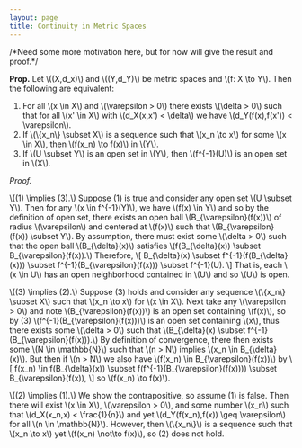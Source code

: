 ```yaml
---
layout: page
title: Continuity in Metric Spaces
---
```


/\*Need some more motivation here, but for now will give the result and proof.\*/

**Prop.** Let \\((X,d\_x)\\) and \\((Y,d\_Y)\\) be metric spaces and \\(f: X \to Y\\). Then the following are equivalent:
1. For all \\(x \in X\\) and \\(\varepsilon > 0\\) there exists \\(\delta > 0\\) such that for all \\(x' \in X\\) with \\(d_X(x,x') < \delta\\) we have \\(d_Y(f(x),f(x')) < \varepsilon\\).
2. If \\(\\{x_n\\} \subset X\\) is a sequence such that \\(x_n \to x\\) for some \\(x \in X\\), then \\(f(x_n) \to f(x)\\) in \\(Y\\).
3. If \\(U \subset Y\\) is an open set in \\(Y\\), then \\(f^{-1}(U)\\) is an open set in \\(X\\).

*Proof.*

\\((1) \implies (3).\\) Suppose (1) is true and consider any open set \\(U \subset Y\\). Then for any \\(x \in f^{-1}(Y)\\), we have \\(f(x) \in Y\\) and so by the definition of open set, there exists an open ball \\(B_{\varepsilon}(f(x))\\) of radius \\(\varepsilon\\) and centered at \\(f(x)\\) such that \\(B_{\varepsilon}(f(x)) \subset Y\\). By assumption, there must exist some \\(\delta > 0\\) such that the open ball \\(B_{\delta}(x)\\) satisfies \\(f(B_{\delta}(x)) \subset B_{\varepsilon}(f(x)).\\) Therefore,
\\[
    B_{\delta}(x) \subset f^{-1}(f(B_{\delta}(x))) \subset f^{-1}(B_{\varepsilon}(f(x))) \subset f^{-1}(U).
\\]
That is, each \\(x \in U\\) has an open neighborhood contained in \\(U\\) and so \\(U\\) is open.

\\((3) \implies (2).\\) Suppose (3) holds and consider any sequence \\(\\{x_n\\} \subset X\\) such that \\(x_n \to x\\) for \\(x \in X\\). Next take any \\(\varepsilon > 0\\) and note \\(B_{\varepsilon}(f(x))\\) is an open set containing \\(f(x)\\), so by (3) \\(f^{-1}(B_{\varepsilon}(f(x)))\\) is an open set containing \\(x\\), thus there exists some \\(\delta > 0\\) such that \\(B_{\delta}(x) \subset f^{-1}(B_{\varepsilon}(f(x))).\\) By definition of convergence, there then exists some \\(N \in \mathbb{N}\\) such that \\(n > N\\) implies \\(x\_n \in B\_{\delta}(x)\\). But then if \\(n > N\\) we also have \\(f(x_n) \in B_{\varepsilon}(f(x))\\) by
\\[
    f(x_n) \in f(B_{\delta}(x)) \subset f(f^{-1}(B_{\varepsilon}(f(x)))) \subset B_{\varepsilon}(f(x)),
\\]
so \\(f(x_n) \to f(x)\\).

\\((2) \implies (1).\\) We show the contrapositive, so assume (1) is false. Then there will exist \\(x \in X\\), \\(\varepsilon > 0\\), and some number \\(x\_n\\) such that \\(d_X(x\_n,x) < \frac{1}{n}\\) and yet \\(d_Y(f(x\_n),f(x)) \geq \varepsilon\\) for all \\(n \in \mathbb{N}\\). However, then \\(\\{x_n\\}\\) is a sequence such that \\(x_n \to x\\) yet \\(f(x_n) \not\to f(x)\\), so (2) does not hold.
